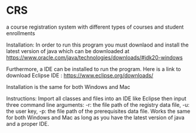 # CRS
a course registration system with different types of courses and student enrollments

Installation:
In order to run this program you must downlaod and install the latest version of java which can be downloaded at 
https://www.oracle.com/java/technologies/downloads/#jdk20-windows

Furthermore, a IDE can be installed to run the program. 
Here is a link to download Eclipse IDE :
https://www.eclipse.org/downloads/

Installation is the same for both Windows and Mac

Instructions:
Import all classes and files into an IDE like Eclipse then input three command line arguments: -r: the file path of the registry data file, -u: the user key, -p: the file path of the prerequisites data file. Works the same for both Windows and Mac as long as you have the latest version of java and a proper IDE.
